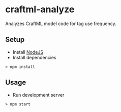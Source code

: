 # craftml-analyze
Analyzes CraftML model code for tag use frequency.

## Setup
* Install [NodeJS](https://nodejs.org/en/)
* Install dependencies

```> npm install```

## Usage
* Run development server

```> npm start```